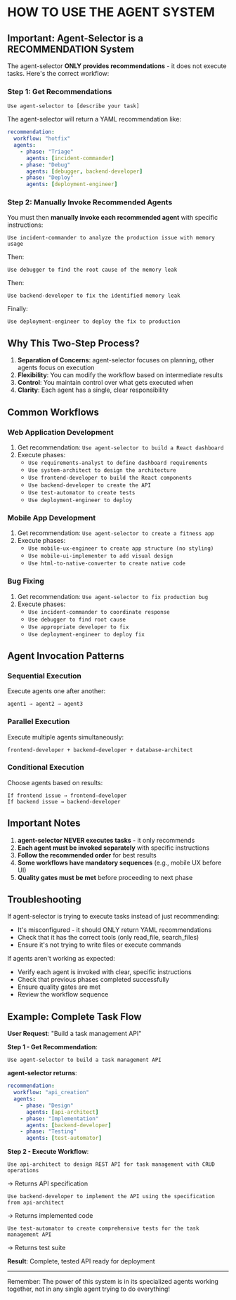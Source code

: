 # HOW TO USE THE AGENT SYSTEM

## Important: Agent-Selector is a RECOMMENDATION System

The agent-selector **ONLY provides recommendations** - it does not execute tasks. Here's the correct workflow:

### Step 1: Get Recommendations
```
Use agent-selector to [describe your task]
```

The agent-selector will return a YAML recommendation like:
```yaml
recommendation:
  workflow: "hotfix"
  agents:
    - phase: "Triage"
      agents: [incident-commander]
    - phase: "Debug" 
      agents: [debugger, backend-developer]
    - phase: "Deploy"
      agents: [deployment-engineer]
```

### Step 2: Manually Invoke Recommended Agents

You must then **manually invoke each recommended agent** with specific instructions:

```
Use incident-commander to analyze the production issue with memory usage
```

Then:
```
Use debugger to find the root cause of the memory leak
```

Then:
```
Use backend-developer to fix the identified memory leak
```

Finally:
```
Use deployment-engineer to deploy the fix to production
```

## Why This Two-Step Process?

1. **Separation of Concerns**: agent-selector focuses on planning, other agents focus on execution
2. **Flexibility**: You can modify the workflow based on intermediate results
3. **Control**: You maintain control over what gets executed when
4. **Clarity**: Each agent has a single, clear responsibility

## Common Workflows

### Web Application Development
1. Get recommendation: `Use agent-selector to build a React dashboard`
2. Execute phases:
   - `Use requirements-analyst to define dashboard requirements`
   - `Use system-architect to design the architecture`
   - `Use frontend-developer to build the React components`
   - `Use backend-developer to create the API`
   - `Use test-automator to create tests`
   - `Use deployment-engineer to deploy`

### Mobile App Development
1. Get recommendation: `Use agent-selector to create a fitness app`
2. Execute phases:
   - `Use mobile-ux-engineer to create app structure (no styling)`
   - `Use mobile-ui-implementer to add visual design`
   - `Use html-to-native-converter to create native code`

### Bug Fixing
1. Get recommendation: `Use agent-selector to fix production bug`
2. Execute phases:
   - `Use incident-commander to coordinate response`
   - `Use debugger to find root cause`
   - `Use appropriate developer to fix`
   - `Use deployment-engineer to deploy fix`

## Agent Invocation Patterns

### Sequential Execution
Execute agents one after another:
```
agent1 → agent2 → agent3
```

### Parallel Execution
Execute multiple agents simultaneously:
```
frontend-developer + backend-developer + database-architect
```

### Conditional Execution
Choose agents based on results:
```
If frontend issue → frontend-developer
If backend issue → backend-developer
```

## Important Notes

1. **agent-selector NEVER executes tasks** - it only recommends
2. **Each agent must be invoked separately** with specific instructions
3. **Follow the recommended order** for best results
4. **Some workflows have mandatory sequences** (e.g., mobile UX before UI)
5. **Quality gates must be met** before proceeding to next phase

## Troubleshooting

If agent-selector is trying to execute tasks instead of just recommending:
- It's misconfigured - it should ONLY return YAML recommendations
- Check that it has the correct tools (only read_file, search_files)
- Ensure it's not trying to write files or execute commands

If agents aren't working as expected:
- Verify each agent is invoked with clear, specific instructions
- Check that previous phases completed successfully
- Ensure quality gates are met
- Review the workflow sequence

## Example: Complete Task Flow

**User Request**: "Build a task management API"

**Step 1 - Get Recommendation**:
```
Use agent-selector to build a task management API
```

**agent-selector returns**:
```yaml
recommendation:
  workflow: "api_creation"
  agents:
    - phase: "Design"
      agents: [api-architect]
    - phase: "Implementation"  
      agents: [backend-developer]
    - phase: "Testing"
      agents: [test-automator]
```

**Step 2 - Execute Workflow**:
```
Use api-architect to design REST API for task management with CRUD operations
```
→ Returns API specification

```
Use backend-developer to implement the API using the specification from api-architect
```
→ Returns implemented code

```
Use test-automator to create comprehensive tests for the task management API
```
→ Returns test suite

**Result**: Complete, tested API ready for deployment

---

Remember: The power of this system is in its specialized agents working together, not in any single agent trying to do everything!

